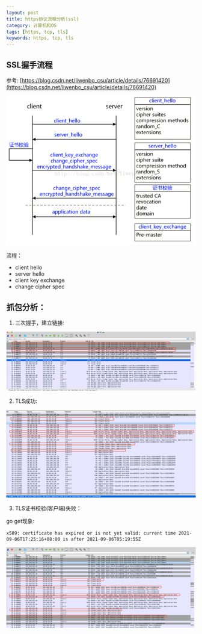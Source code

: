 ```yaml
---
layout: post
title: https协议流程分析(ssl)
category: 计算机和OS
tags: [https, tcp, tls]
keywords: https, tcp, tls
---
```


## SSL握手流程

参考: [https://blog.csdn.net/liwenbo_csu/article/details/76691420](https://blog.csdn.net/liwenbo_csu/article/details/76691420)

![ssl_flow](/assets/img/ssl/ssl_flow.png)

流程：

- client hello
- server hello
- client key exchange
- change cipher spec


## 抓包分析： 

1. 三次握手，建立链接: 

![三次握手](/assets/img/tcp/connect.jpeg)

2. TLS成功: 

![ssl_suc](/assets/img/ssl/ssl_suc.jpeg)

3. TLS证书校验(客户端)失败：

go get现象: 
```
x509: certificate has expired or is not yet valid: current time 2021-09-06T17:25:16+08:00 is after 2021-09-06T05:19:55Z
```

![ssl_failed_cert](/assets/img/ssl/ssl_failed_cert.png)